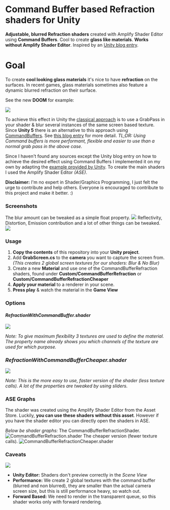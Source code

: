 # Command Buffer based Refraction shaders for Unity

**Adjustable, blurred Refraction shaders** created with Amplify Shader Editor using **Command Buffers**. Cool to create **glass like materials**. **Works without Amplify Shader Editor**. Inspired by an [Unity blog entry](https://blogs.unity3d.com/2015/02/06/extending-unity-5-rendering-pipeline-command-buffers). 

# Goal
To create **cool looking glass materials** it's nice to have **refraction** on the surfaces. In recent games, glass materials sometimes also feature a dynamic blurred refraction on their surface.

See the new **DOOM** for example:

![](http://www.adriancourreges.com/img/blog/2016/doom2016/shot/70_glass_after.jpg)

To achieve this effect in Unity the [classical approach](https://forum.unity.com/threads/simple-optimized-blur-shader.185327/) is to use a GrabPass in your shader & blur several instances of the same screen based texture. Since **Unity 5** there is an alternative to this approach using [CommandBuffers](https://docs.unity3d.com/ScriptReference/Rendering.CommandBuffer.html). See [this blog entry](https://blogs.unity3d.com/2015/02/06/extending-unity-5-rendering-pipeline-command-buffers/) for more detail. *TL;DR: Using Command buffers is more performant, flexible and easier to use than a normal grab pass in the above case.*

Since I haven't found any sources except the Unity blog entry on how to achieve the desired effect using Command Buffers I implemented it on my own by adapting the [example provided by Unity](https://blogs.unity3d.com/wp-content/uploads/2015/02/RenderingCommandBuffers50b22.zip). To create the main shaders I used the Amplify Shader Editor *(ASE)*.

**Disclaimer:** I'm no expert in Shader/Graphics Programming, I just felt the urge to contribute and help others. Everyone is encouraged to contribute to this project and make it better. :)

### Screenshots
The blur amount can be tweaked as a simple float property.
![](https://user-images.githubusercontent.com/530629/30776705-77c565b4-a0ab-11e7-9fac-3d61d49e6190.png)
Reflectivity, Distortion, Emission contribution and a lot of other things can be tweaked.
![](https://user-images.githubusercontent.com/530629/30776643-6e7278d6-a0aa-11e7-93be-ac8fd8c9404b.png)

### Usage
1. **Copy the contents** of this repository into your **Unity project**.
2. Add **GrabScreen.cs** to the **camera** you want to capture the screen from. *(This creates 2 global screen textures for our shaders: Blur & No Blur)*
3. Create a new **Material** and use one of the CommandBufferRefraction shaders, found under **Custom/CommandBufferRefraction** or **Custom/CommandBufferRefractionCheaper**
4. **Apply your material** to a renderer in your scene.
5. **Press play** & watch the material in the **Game View**

### Options

#### *RefractionWithCommandBuffer.shader*
![](https://user-images.githubusercontent.com/530629/30776719-ad4a96fa-a0ab-11e7-91c4-17881574ab7a.png)

*Note: To give maximum flexibility 3 textures are used to define the material. The property name already shows you which channels of the texture are used for which purpose.*

### *RefractionWithCommandBufferCheaper.shader*
![](https://user-images.githubusercontent.com/530629/30776716-9c4a5a48-a0ab-11e7-9c64-727bf59c4401.png)

*Note: This is the more easy to use, faster version of the shader (less texture calls). A lot of the properties are tweaked by using sliders.*

### ASE Graphs
The shader was created using the Amplify Shader Editor from the Asset Store. Luckily, **you can use these shaders without this asset**. However if you have the shader editor you can directly open the shaders in ASE.

*Below be shader graphs:*
The CommandBufferRefractionShader.
![CommandBufferRefraction.shader](https://user-images.githubusercontent.com/530629/30776913-a0a9b4ea-a0af-11e7-886b-46abddbddd29.png)
The cheaper version (fewer texture calls).
![CommandBufferRefractionCheaper.shader](https://user-images.githubusercontent.com/530629/30776943-0914538c-a0b0-11e7-9f6f-9909814b7fbd.png)

### Caveats
![](https://user-images.githubusercontent.com/530629/30776669-d7a65b7e-a0aa-11e7-9b31-23a82dfeadae.png)
- **Unity Editor:** Shaders don't preview correctly in the *Scene View*
- **Performance:** We create 2 global textures with the command buffer (blurred and non blurred), they are smaller than the actual camera screen size, but this is still performance heavy, so watch out.
- **Forward Based:** We need to render in the transparent queue, so this shader works only with forward rendering.
